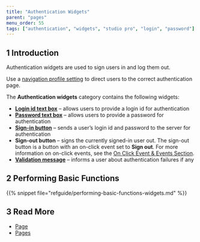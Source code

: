```yaml
---
title: "Authentication Widgets"
parent: "pages"
menu_order: 55
tags: ["authentication", "widgets", "studio pro", "login", "password"]
---
```


## 1 Introduction

Authentication widgets are used to sign users in and log them out. 

Use a [navigation profile setting](navigation#authentication) to direct users to the correct authentication page.

The **Authentication widgets** category contains the following widgets:

* [**Login id text box**](login-id-text-box) – allows users to provide a login id for authentication
* [**Password text box**](password-text-box) – allows users to provide a password for authentication
* [**Sign-in button**](sign-in-button) – sends a user’s login id and password to the server for authentication
* **Sign-out button** – signs the currently signed-in user out. The sign-out button is a button with an on-click event set to **Sign out**. For more information on on-click events, see the [On Click Event & Events Section](on-click-event). 
* [**Validation message**](validation-message) – informs a user about authentication failures if any

## 2 Performing Basic Functions

{{% snippet file="refguide/performing-basic-functions-widgets.md" %}}

## 3 Read More

* [Page](page)
* [Pages](pages)